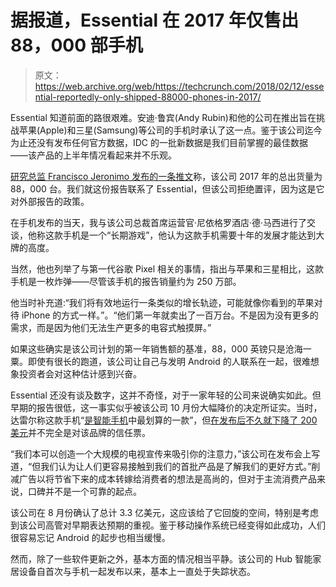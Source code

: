 # 据报道，Essential 在 2017 年仅售出 88，000 部手机

> 原文：<https://web.archive.org/web/https://techcrunch.com/2018/02/12/essential-reportedly-only-shipped-88000-phones-in-2017/>

Essential 知道前面的路很艰难。安迪·鲁宾(Andy Rubin)和他的公司在推出旨在挑战苹果(Apple)和三星(Samsung)等公司的手机时承认了这一点。鉴于该公司迄今为止还没有发布任何官方数据，IDC 的一批新数据是我们目前掌握的最佳数据——该产品的上半年情况看起来并不乐观。

[研究总监 Francisco Jeronimo 发布的一条推文](https://web.archive.org/web/20230316161300/https://mobile.twitter.com/fjeronimo/status/963054359000113152)称，该公司 2017 年的总出货量为 88，000 台。我们就这份报告联系了 Essential，但该公司拒绝置评，因为这是它对外部报告的政策。

在手机发布的当天，我与该公司总裁首席运营官·尼依格罗酒店·德·马西进行了交谈，他称这款手机是一个“长期游戏”，他认为这款手机需要十年的发展才能达到大牌的高度。

当然，他也列举了与第一代谷歌 Pixel 相关的事情，指出与苹果和三星相比，这款手机是一枚炸弹——尽管该手机的报告销量约为 250 万部。

他当时补充道:“我们将有效地运行一条类似的增长轨迹，可能就像你看到的苹果对待 iPhone 的方式一样。”。“他们第一年就卖出了一百万台。不是因为没有更多的需求，而是因为他们无法生产更多的电容式触摸屏。”

如果这些确实是该公司计划的第一年销售额的基准，88，000 英镑只是沧海一粟。即使有很长的跑道，该公司让自己与发明 Android 的人联系在一起，很难想象投资者会对这种估计感到兴奋。

Essential 还没有谈及数字，这并不奇怪，对于一家年轻的公司来说确实如此。但早期的报告很低，这一事实似乎被该公司 10 月份大幅降价的决定所证实。当时，达雷尔称这款手机“[是智能手机](https://web.archive.org/web/20230316161300/https://techcrunch.com/2017/11/01/essential-phone-is-the-best-deal-in-smartphones-thanks-to-camera-updates/)中最划算的一款”，但[在发布后不久就下降了 200 美元](https://web.archive.org/web/20230316161300/https://www.essential.com/blog/an-awesome-device)并不完全是对该品牌的信任票。

“我们本可以创造一个大规模的电视宣传来吸引你的注意力，”该公司在发布会上写道，“但我们认为让人们更容易接触到我们的首批产品是了解我们的更好方式。”削减广告以将节省下来的成本转嫁给消费者的想法是高尚的，但对于主流消费产品来说，口碑并不是一个可靠的起点。

该公司在 8 月份确认了总计 3.3 亿美元，这应该给了它回旋的空间，特别是考虑到该公司高管对早期表达预期的重视。鉴于移动操作系统已经变得如此成功，人们很容易忘记 Android 的起步也相当缓慢。

然而，除了一些软件更新之外，基本方面的情况相当平静。该公司的 Hub 智能家居设备自首次与手机一起发布以来，基本上一直处于失踪状态。